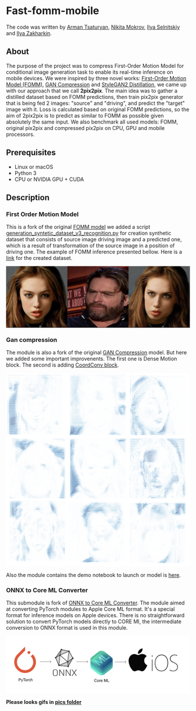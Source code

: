 # Fast-fomm-mobile

The code was written by [Arman Tsaturyan](https://github.com/Arxtage), [Nikita Mokrov](https://github.com/Tismoney), [Ilya Selnitskiy](https://github.com/Silya-1) and [Ilya Zakharkin](https://github.com/izaharkin).

## About

The purpose of the project was to compress First-Order Motion Model for conditional image generation task to enable its real-time inference on mobile devices. We were inspired by three novel works: [First-Order Motion Model (FOMM)](https://papers.nips.cc/paper/8935-first-order-motion-model-for-image-animation), [GAN Compression](https://arxiv.org/abs/2003.08936)  and [StyleGAN2 Distillation](https://arxiv.org/abs/2003.03581), we came up with our approach that we call **2pix2pix**. The main idea was to gather a distilled dataset based on FOMM predictions, then train pix2pix  generator that is being fed 2 images: "source" and "driving", and predict the "target" image with it. Loss is calculated based on original FOMM predictions, so the aim of 2pix2pix is to predict as similar to FOMM as possible given absolutely the same input. We also benchmark all used models: FOMM, original pix2pix and compressed pix2pix on CPU, GPU and mobile processors. 

## Prerequisites

- Linux or macOS
- Python 3
- CPU or NVIDIA GPU + CUDA 

## Description

### First Order Motion Model 

This is a fork of the original [FOMM model](https://github.com/AliaksandrSiarohin/first-order-model) we added a script [generation_syntetic_dataset_v3_recognition.py](generation_syntetic_dataset_v3_recognition.py) for creation synthetic dataset that consists of source image driving image and a predicted one, which is a result of transformation of the source image in a position of driving one. The example of FOMM inference presented bellow. Here is a [link](https://drive.google.com/drive/u/1/folders/1gZce8unaCcQBKu9OFKOiPRAo_itAPEmH) for the created dataset.

<p align="center">
<img src='pics/FOMM_triplet.png' align="center" width=750> 
</p>

### Gan compression

The module is also a fork of the original [GAN Compression](https://github.com/mit-han-lab/gan-compression) model. But here we added some important improvenents. The first one is Dense Motion block. The second is adding [CoordConv block](https://arxiv.org/abs/1807.03247). 

<p align="center">
<img src='pics/motion.png' align="center" width=750> 
</p>

Also the module contains the demo notebook to launch or model is [here](https://github.com/Tismoney/gan-compression/blob/master/2pix2pix.ipynb).

### ONNX to Core ML Converter

This submodule is fork of [ONNX to Core ML Converter](https://github.com/onnx/onnx-coreml). The module aimed at converting PyTorch modules to Apple Core ML format. It's a special format for inference models on Apple devices. There is no straightforward solution to convert PyTorch models directly to CORE Ml, the intermediate conversion to ONNX format is used in this module.

<p align="center">
<img src='pics/coreml.png' align="center" width=750> 
</p>

 **Please looks gifs in [pics folder](https://github.com/Silya-1/fast-fomm-mobile/tree/master/pics)**

